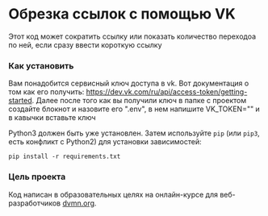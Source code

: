 # Обрезка ссылок с помощью VK

Этот код может сократить ссылку или показать количество переходоа по ней, если сразу ввести короткую ссылку

### Как установить

Вам понадобится сервисный ключ доступа в vk. Вот документация о том как его получить: https://dev.vk.com/ru/api/access-token/getting-started.
Далее после того как вы получили ключ в папке с проектом создайте блокнот и назовите его ".env", в нем напишите VK_TOKEN="" и в кавычки вставьте ключ

Python3 должен быть уже установлен. 
Затем используйте `pip` (или `pip3`, есть конфликт с Python2) для установки зависимостей:
```
pip install -r requirements.txt
```

### Цель проекта

Код написан в образовательных целях на онлайн-курсе для веб-разработчиков [dvmn.org](https://dvmn.org/).
 
